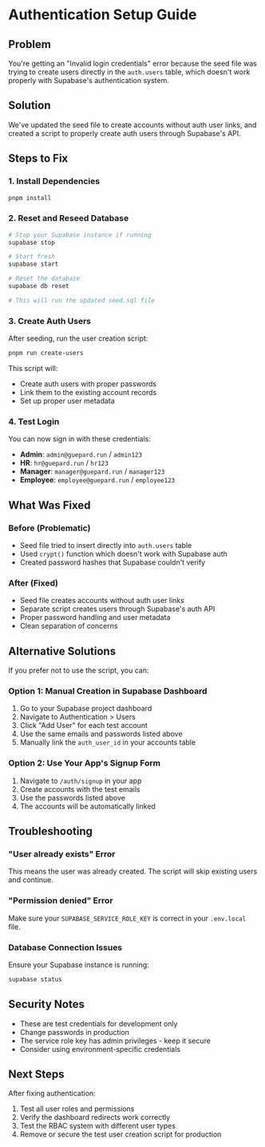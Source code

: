 # Authentication Setup Guide

## Problem
You're getting an "Invalid login credentials" error because the seed file was trying to create users directly in the `auth.users` table, which doesn't work properly with Supabase's authentication system.

## Solution
We've updated the seed file to create accounts without auth user links, and created a script to properly create auth users through Supabase's API.

## Steps to Fix

### 1. Install Dependencies
```bash
pnpm install
```

### 2. Reset and Reseed Database
```bash
# Stop your Supabase instance if running
supabase stop

# Start fresh
supabase start

# Reset the database
supabase db reset

# This will run the updated seed.sql file
```

### 3. Create Auth Users
After seeding, run the user creation script:
```bash
pnpm run create-users
```

This script will:
- Create auth users with proper passwords
- Link them to the existing account records
- Set up proper user metadata

### 4. Test Login
You can now sign in with these credentials:
- **Admin**: `admin@guepard.run` / `admin123`
- **HR**: `hr@guepard.run` / `hr123`
- **Manager**: `manager@guepard.run` / `manager123`
- **Employee**: `employee@guepard.run` / `employee123`

## What Was Fixed

### Before (Problematic)
- Seed file tried to insert directly into `auth.users` table
- Used `crypt()` function which doesn't work with Supabase auth
- Created password hashes that Supabase couldn't verify

### After (Fixed)
- Seed file creates accounts without auth user links
- Separate script creates users through Supabase's auth API
- Proper password handling and user metadata
- Clean separation of concerns

## Alternative Solutions

If you prefer not to use the script, you can:

### Option 1: Manual Creation in Supabase Dashboard
1. Go to your Supabase project dashboard
2. Navigate to Authentication > Users
3. Click "Add User" for each test account
4. Use the same emails and passwords listed above
5. Manually link the `auth_user_id` in your accounts table

### Option 2: Use Your App's Signup Form
1. Navigate to `/auth/signup` in your app
2. Create accounts with the test emails
3. Use the passwords listed above
4. The accounts will be automatically linked

## Troubleshooting

### "User already exists" Error
This means the user was already created. The script will skip existing users and continue.

### "Permission denied" Error
Make sure your `SUPABASE_SERVICE_ROLE_KEY` is correct in your `.env.local` file.

### Database Connection Issues
Ensure your Supabase instance is running:
```bash
supabase status
```

## Security Notes

- These are test credentials for development only
- Change passwords in production
- The service role key has admin privileges - keep it secure
- Consider using environment-specific credentials

## Next Steps

After fixing authentication:
1. Test all user roles and permissions
2. Verify the dashboard redirects work correctly
3. Test the RBAC system with different user types
4. Remove or secure the test user creation script for production

